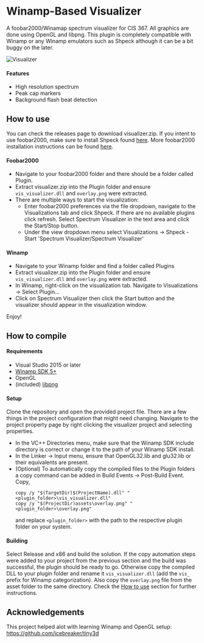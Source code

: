 # Winamp-Based Visualizer
A foobar2000/Winamap spectrum visualizer for CIS 367.  All graphics are done using OpenGL and libpng.  This plugin is completely compatible with Winamp or any Winamp emulators such as Shpeck although it can be a bit buggy on the later.  

![Visualizer](https://imgur.com/pysPVDk.png)

#### Features
- High resolution spectrum
- Peak cap markers
- Background flash beat detection

## How to use
You can check the releases page to download visualizer.zip.  If you intent to use foobar2000, make sure to install Shpeck found [here](https://www.foobar2000.org/components/view/foo_vis_shpeck).  More foobar2000 installation instructions can be found [here](https://wiki.hydrogenaud.io/index.php?title=Foobar2000:How_to_install_a_component).

#### Foobar2000
- Navigate to your foobar2000 folder and there should be a folder called Plugin.  
- Extract visualizer.zip into the Plugin folder and ensure ```vis_visualizer.dll``` and ```overlay.png``` were extracted.
- There are multiple ways to start the visualization:
  - Enter foobar2000 preferences via the file dropdown, navigate to the Visualizations tab and click Shpeck.  If there are no available plugins click refresh.  Select Spectrum Visualizer in the text area and click the Start/Stop button.
  - Under the view dropdown menu select Visualizations -> Shpeck - Start 'Spectrum Visualizer/Spectrum Visualizer'

#### Winamp
- Navigate to your Winamp folder and find a folder called Plugins
- Extract visualizer.zip into the Plugin folder and ensure ```vis_visualizer.dll``` and ```overlay.png``` were extracted.
- In Winamp, right-click on the visualization tab.  Navigate to Visualizations -> Select Plugin...
- Click on Spectrum Visualizer then click the Start button and the visualizer should appear in the visualization window.

Enjoy!

## How to compile
#### Requirements
- Visual Studio 2015 or later
- [Winamp SDK 5+](http://wiki.winamp.com/wiki/SDK_Contents)
- OpenGL
- (included) [libpng](http://www.libpng.org/pub/png/libpng.html)

#### Setup
Clone the repository and open the provided project file.  There are a few things in the project configuration that might need changing.  Navigate to the project property page by right clicking the visualizer project and selecting properties.
- In the VC++ Directories menu, make sure that the Winamp SDK include directory is correct or change it to the path of your Winamp SDK install.
- In the Linker -> Input menu, ensure that OpenGL32.lib and glu32.lib or their equivalents are present.
- (Optional) To automatically copy the compiled files to the Plugin folders a copy command can be added in Build Events -> Post-Build Event.  Copy,
  ```
  copy /y "$(TargetDir)$(ProjectName).dll" "<plugin_folder>\vis_visualizer.dll"
  copy /y "$(ProjectDir)assets\overlay.png" "<plugin_folder>\overlay.png"
  ```
  and replace ```<plugin_folder>``` with the path to the respective plugin folder on your system.

#### Building
Select Release and x86 and build the solution.  If the copy automation steps were added to your project from the previous section and the build was successful, the plugin should be ready to go.  Otherwise copy the compiled DLL to your plugin folder and rename it ```vis_visualizer.dll``` (add the ```vis_``` prefix for Winamp categorization).  Also copy the ```overlay.png``` file from the asset folder to the same directory.  Check the [How to use](#how-to-use) section for further instructions.

## Acknowledgements
This project helped alot with learning Winamp and OpenGL setup: https://github.com/icebreaker/tiny3d
